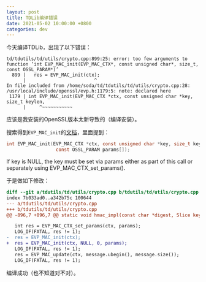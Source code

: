 ```yaml
---
layout: post
title: TDLib编译错误
date: 2021-05-02 10:00:00 +0800
categories: dev
---
```


今天编译TDLib，出现了以下错误：

```make
td/tdutils/td/utils/crypto.cpp:899:25: error: too few arguments to function ‘int EVP_MAC_init(EVP_MAC_CTX*, const unsigned char*, size_t, const OSSL_PARAM*)’
  899 |   res = EVP_MAC_init(ctx);
      |                         ^
In file included from /home/soda/td/tdutils/td/utils/crypto.cpp:28:
/usr/local/include/openssl/evp.h:1179:5: note: declared here
 1179 | int EVP_MAC_init(EVP_MAC_CTX *ctx, const unsigned char *key, size_t keylen,
      |     ^~~~~~~~~~~~
```

应该是我安装的OpenSSL版本太新导致的（编译安装）。

搜索得到`EVP_MAC_init`的[文档](https://www.openssl.org/docs/manmaster/man3/EVP_MAC_init.html)，里面提到：

```c
int EVP_MAC_init(EVP_MAC_CTX *ctx, const unsigned char *key, size_t keylen,
                  const OSSL_PARAM params[]);
```

If key is NULL, the key must be set via params either as part of this call or separately using EVP_MAC_CTX_set_params().

于是做如下修改：

```diff
diff --git a/tdutils/td/utils/crypto.cpp b/tdutils/td/utils/crypto.cpp
index 7b033ad0..a342b75c 100644
--- a/tdutils/td/utils/crypto.cpp
+++ b/tdutils/td/utils/crypto.cpp
@@ -896,7 +896,7 @@ static void hmac_impl(const char *digest, Slice key, Slice message, MutableSlice

   int res = EVP_MAC_CTX_set_params(ctx, params);
   LOG_IF(FATAL, res != 1);
-  res = EVP_MAC_init(ctx);
+  res = EVP_MAC_init(ctx, NULL, 0, params);
   LOG_IF(FATAL, res != 1);
   res = EVP_MAC_update(ctx, message.ubegin(), message.size());
   LOG_IF(FATAL, res != 1);
```

编译成功（也不知道对不对）。

